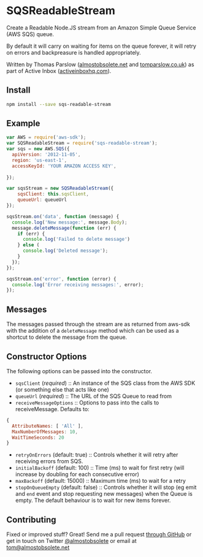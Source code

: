 SQSReadableStream
=========

Create a Readable Node.JS stream from an Amazon Simple Queue Service
(AWS SQS) queue.

By default it will carry on waiting for items on the queue forever, it
will retry on errors and backpreasure is handled appropriately.

Written by Thomas Parslow
([almostobsolete.net](http://almostobsolete.net) and
[tomparslow.co.uk](http://tomparslow.co.uk)) as part of Active Inbox
([activeinboxhq.com](http://activeinboxhq.com/)).


Install
-------

```bash
npm install --save sqs-readable-stream
```

Example
-------

```javascript
var AWS = require('aws-sdk');
var SQSReadableStream = require('sqs-readable-stream');
var sqs = new AWS.SQS({
  apiVersion: '2012-11-05',
  region: 'us-east-1',
  accessKeyId: 'YOUR AMAZON ACCESS KEY',
  
});

var sqsStream = new SQSReadableStream({
    sqsClient: this.sqsClient,
    queueUrl: queueUrl
});

sqsStream.on('data', function (message) {
  console.log('New message:', message.Body);
  message.deleteMessage(function (err) {
    if (err) {
      console.log('Failed to delete message')
    } else (
      console.log('Deleted message');
    }
  });
});

sqsStream.on('error', function (error) {
  console.log('Error receiving messages:', error);
});
```

Messages
--------

The messages passed through the stream are as returned from aws-sdk
with the addition of a `deleteMessage` method which can be used as a
shortcut to delete the message from the queue.

Constructor Options
-------

The following options can be passed into the constructor.

- `sqsClient` (*required*) :: An instance of the SQS class from the
  AWS SDK (or something else that acts like one)
- `queueUrl` (*required*) :: The URL of the SQS Queue to read from
- `receiveMessageOptions` :: Options to pass into the calls to
  receiveMessage. Defaults to:

```javascript
{
  AttributeNames: [ 'All' ],
  MaxNumberOfMessages: 10,
  WaitTimeSeconds: 20
}
```

- `retryOnErrors` (default: true) :: Controls whether it will retry
  after receiving errors from SQS. 
- `initialBackoff` (default: 100) :: Time (ms) to wait for first retry
  (will increase by doubling for each consecutive error)
- `maxBackoff` (default: 15000) :: Maximum time (ms) to wait for a retry
- `stopOnQueueEmpty` (default: false) :: Controls whether it will stop
  (eg emit and `end` event and stop requesting new messages) when the
  Queue is empty. The default behaviour is to wait for new items
  forever.

Contributing
------------

Fixed or improved stuff? Great! Send me a pull request [through GitHub](http://github.com/almost/sqs-readbale-stream) or get in touch on Twitter [@almostobsolete][#tom-twitter] or email at tom@almostobsolete.net

[#tom]: http://www.almostobsolete.net
[#tom-twitter]: https://twitter.com/almostobsolete
